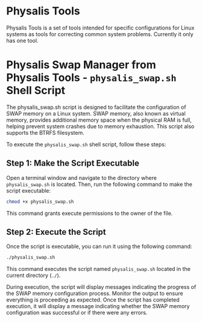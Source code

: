 # Physalis Tools
Physalis Tools is a set of tools intended for specific configurations for Linux systems as tools for correcting common system problems. Currently it only has one tool.

# Physalis Swap Manager from Physalis Tools - `physalis_swap.sh` Shell Script
The physalis_swap.sh script is designed to facilitate the configuration of SWAP memory on a Linux system. SWAP memory, also known as virtual memory, provides additional memory space when the physical RAM is full, helping prevent system crashes due to memory exhaustion. This script also supports the BTRFS filesystem.

To execute the `physalis_swap.sh` shell script, follow these steps:

## Step 1: Make the Script Executable

Open a terminal window and navigate to the directory where `physalis_swap.sh` is located. Then, run the following command to make the script executable:

```bash
chmod +x physalis_swap.sh
```
This command grants execute permissions to the owner of the file.

## Step 2: Execute the Script

Once the script is executable, you can run it using the following command:

```bash
./physalis_swap.sh
```
This command executes the script named `physalis_swap.sh` located in the current directory (`./`).

During execution, the script will display messages indicating the progress of the SWAP memory configuration process. Monitor the output to ensure everything is proceeding as expected.
Once the script has completed execution, it will display a message indicating whether the SWAP memory configuration was successful or if there were any errors.
